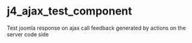 # j4_ajax_test_component

Test joomla response on ajax call feedback generated by actions on the server code side
